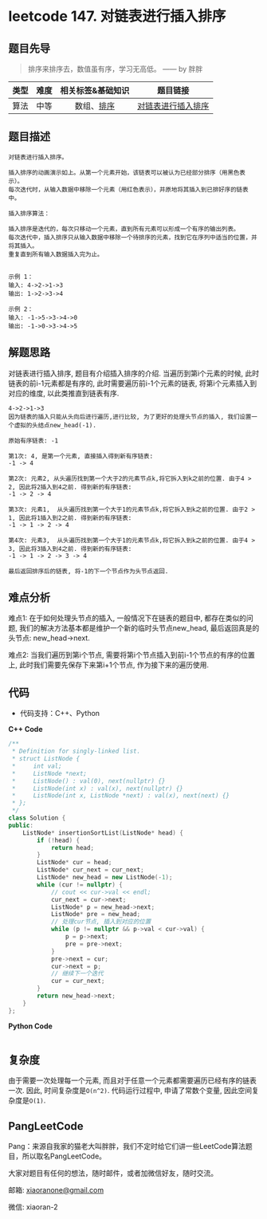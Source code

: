# leetcode 147. 对链表进行插入排序

## 题目先导

> 排序来排序去，数值虽有序，学习无高低。 —— by 胖胖

| 类型 | 难度 | 相关标签&基础知识 | 题目链接 |
| :------: | :--------: | :---: | :------: | 
| 算法 | 中等 | 数组、[排序](#) | [对链表进行插入排序](#) | 

## 题目描述

```
对链表进行插入排序。

插入排序的动画演示如上。从第一个元素开始，该链表可以被认为已经部分排序（用黑色表示）。
每次迭代时，从输入数据中移除一个元素（用红色表示），并原地将其插入到已排好序的链表中。
 
插入排序算法：

插入排序是迭代的，每次只移动一个元素，直到所有元素可以形成一个有序的输出列表。
每次迭代中，插入排序只从输入数据中移除一个待排序的元素，找到它在序列中适当的位置，并将其插入。
重复直到所有输入数据插入完为止。
 

示例 1：
输入: 4->2->1->3
输出: 1->2->3->4

示例 2：
输入: -1->5->3->4->0
输出: -1->0->3->4->5
```

## 解题思路
对链表进行插入排序, 题目有介绍插入排序的介绍. 当遍历到第i个元素的时候, 此时链表的前i-1元素都是有序的, 此时需要遍历前i-1个元素的链表, 将第i个元素插入到对应的维度, 以此类推直到链表有序.

```
4->2->1->3
因为链表的插入只能从头向后进行遍历,进行比较, 为了更好的处理头节点的插入, 我们设置一个虚拟的头结点new_head(-1).

原始有序链表: -1

第1次: 4, 是第一个元素, 直接插入得到新有序链表:
-1 -> 4

第2次: 元素2, 从头遍历找到第一个大于2的元素节点k,将它拆入到k之前的位置. 由于4 > 2, 因此将2插入到4之前. 得到新的有序链表:
-1 -> 2 -> 4

第3次: 元素1,  从头遍历找到第一个大于1的元素节点k,将它拆入到k之前的位置. 由于2 > 1, 因此将1插入到2之前. 得到新的有序链表:
-1 -> 1 -> 2 -> 4

第4次: 元素3,  从头遍历找到第一个大于1的元素节点k,将它拆入到k之前的位置. 由于4 > 3, 因此将3插入到4之前. 得到新的有序链表:
-1 -> 1 -> 2 -> 3 -> 4

最后返回排序后的链表, 将-1的下一个节点作为头节点返回.
```

## 难点分析

难点1: 在于如何处理头节点的插入, 一般情况下在链表的题目中, 都存在类似的问题, 我们的解决方法基本都是维护一个新的临时头节点new_head, 最后返回真是的头节点: new_head->next.

难点2: 当我们遍历到第i个节点, 需要将第i个节点插入到前i-1个节点的有序的位置上, 此时我们需要先保存下来第i+1个节点, 作为接下来的遍历使用.


## 代码
- 代码支持：C++、Python

**C++ Code**
```C++
/**
 * Definition for singly-linked list.
 * struct ListNode {
 *     int val;
 *     ListNode *next;
 *     ListNode() : val(0), next(nullptr) {}
 *     ListNode(int x) : val(x), next(nullptr) {}
 *     ListNode(int x, ListNode *next) : val(x), next(next) {}
 * };
 */
class Solution {
public:
    ListNode* insertionSortList(ListNode* head) {
        if (!head) {
            return head;
        }
        ListNode* cur = head;
        ListNode* cur_next = cur_next;
        ListNode* new_head = new ListNode(-1);
        while (cur != nullptr) {
            // cout << cur->val << endl;
            cur_next = cur->next;
            ListNode* p = new_head->next;
            ListNode* pre = new_head;
            // 处理cur节点, 插入到对应的位置
            while (p != nullptr && p->val < cur->val) {
                p = p->next;
                pre = pre->next;
            }
            pre->next = cur;
            cur->next = p;
            // 继续下一个迭代
            cur = cur_next;
        }
        return new_head->next;
    }
};
```

**Python Code**
```Python

```

## 复杂度

由于需要一次处理每一个元素, 而且对于任意一个元素都需要遍历已经有序的链表一次. 因此, 时间复杂度是`O(n^2)`. 代码运行过程中, 申请了常数个变量, 因此空间复杂度是`O(1)`.

## PangLeetCode

Pang：来源自我家的猫老大叫胖胖，我们不定时给它们讲一些LeetCode算法题目，所以取名PangLeetCode。

大家对题目有任何的想法，随时邮件，或者加微信好友，随时交流。

邮箱: xiaoranone@gmail.com

微信: xiaoran-2 